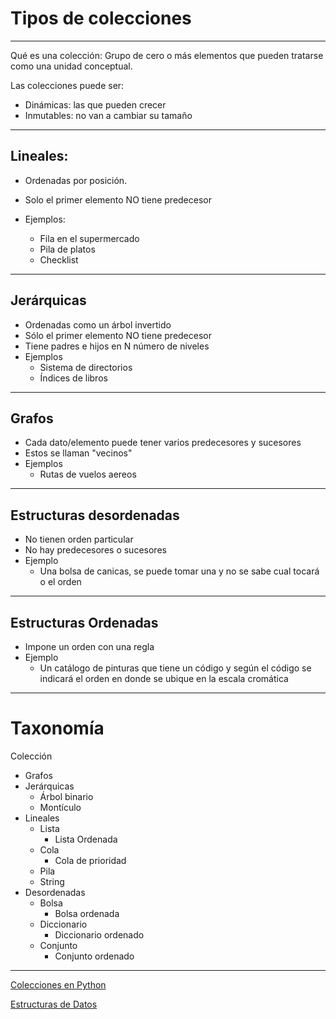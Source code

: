 # Tipos de colecciones

_____
Qué es una colección: Grupo de cero o más elementos que pueden tratarse como una unidad conceptual.

Las colecciones puede ser:

- Dinámicas: las que pueden crecer
- Inmutables: no van a cambiar su tamaño

_____

## **Lineales:**

- Ordenadas por posición.
- Solo el primer elemento NO tiene predecesor
- Ejemplos:

    - Fila en el supermercado
    - Pila de platos
    - Checklist

_____

## **Jerárquicas**

- Ordenadas como un árbol invertido
- Sólo el primer elemento NO tiene predecesor
- Tiene padres e hijos en N número de niveles
- Ejemplos
    - Sistema de directorios
    - Índices de libros

_____

## **Grafos**

- Cada dato/elemento puede tener varios predecesores y sucesores
- Estos se llaman "vecinos"
- Ejemplos
    - Rutas de vuelos aereos

_____

## **Estructuras desordenadas**

- No tienen orden particular
- No hay predecesores o sucesores
- Ejemplo
    - Una bolsa de canicas, se puede tomar una y no se sabe cual tocará o el orden

_____

## **Estructuras Ordenadas**

- Impone un orden con una regla
- Ejemplo
    - Un catálogo de pinturas que tiene un código y según el código se indicará el orden en donde se ubique en la escala
      cromática

_____

# Taxonomía

Colección

- Grafos
- Jerárquicas
    - Árbol binario
    - Montículo
- Lineales
    - Lista
        - Lista Ordenada
    - Cola
        - Cola de prioridad
    - Pila
    - String
- Desordenadas
    - Bolsa
        - Bolsa ordenada
    - Diccionario
        - Diccionario ordenado
    - Conjunto
        - Conjunto ordenado

_____

[Colecciones en Python](docs/PythonCollections.md)

[Estructuras de Datos](docs/DataStructures.md)